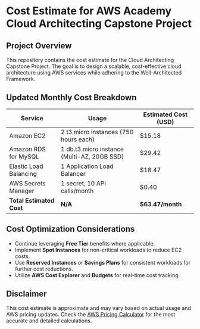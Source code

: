 # Cost Estimate for AWS Academy Cloud Architecting Capstone Project

## Project Overview
This repository contains the cost estimate for the Cloud Architecting Capstone Project. The goal is to design a scalable, cost-effective cloud architecture using AWS services while adhering to the Well-Architected Framework.

## Updated Monthly Cost Breakdown

| **Service**              | **Usage**                              | **Estimated Cost (USD)** |
|--------------------------|-----------------------------------------|--------------------------|
| Amazon EC2               | 2 t3.micro instances (750 hours each)  | $15.18                   |
| Amazon RDS for MySQL     | 1 db.t3.micro instance (Multi-AZ, 20GB SSD) | $29.42               |
| Elastic Load Balancing   | 1 Application Load Balancer            | $18.47                   |
| AWS Secrets Manager      | 1 secret, 10 API calls/month           | $0.40                    |
| **Total Estimated Cost** | **N/A**                                | **$63.47/month**         |

## Cost Optimization Considerations
- Continue leveraging **Free Tier** benefits where applicable.
- Implement **Spot Instances** for non-critical workloads to reduce EC2 costs.
- Use **Reserved Instances** or **Savings Plans** for consistent workloads for further cost reductions.
- Utilize **AWS Cost Explorer** and **Budgets** for real-time cost tracking.

## Disclaimer
This cost estimate is approximate and may vary based on actual usage and AWS pricing updates. Check the [AWS Pricing Calculator](https://calculator.aws) for the most accurate and detailed calculations.


